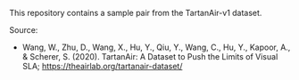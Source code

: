 This repository contains a sample pair from the TartanAir-v1 dataset.

Source:

* Wang, W., Zhu, D., Wang, X., Hu, Y., Qiu, Y., Wang, C., Hu, Y., Kapoor, A., & Scherer, S. (2020). TartanAir: A Dataset to Push the Limits of Visual SLA; <https://theairlab.org/tartanair-dataset/>
